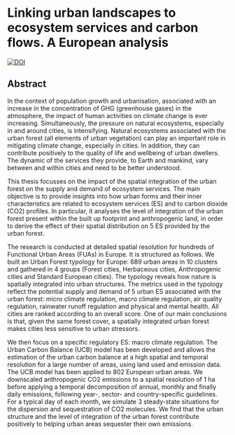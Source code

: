 # Linking urban landscapes to ecosystem services and carbon flows. A European analysis

[![DOI](https://zenodo.org/badge/DOI/10.5281/zenodo.6798619.svg)](https://doi.org/10.5281/zenodo.6798619)

## Abstract

In the context of population growth and urbanisation, associated with an increase in the concentration of GHG (greenhouse gases) in the atmosphere, the impact of human activities on climate change is ever increasing. Simultaneously, the pressure on natural ecosystems, especially in and around cities, is intensifying. Natural ecosystems associated with the urban forest (all elements of urban vegetation) can play an important role in mitigating climate change, especially in cities. In addition, they can contribute positively to the quality of life and wellbeing of urban dwellers. The dynamic of the services they provide, to Earth and mankind, vary between and within cities and need to be better understood.

This thesis focusses on the impact of the spatial integration of the urban forest on the supply and demand of ecosystem services. The main objective is to provide insights into how urban forms and their inner characteristics are related to ecosystem services (ES) and to carbon dioxide (CO2) profiles. In particular, it analyses the level of integration of the urban forest present within the built up footprint and anthropogenic land, in order to derive the effect of their spatial distribution on 5 ES provided by the urban forest.

The research is conducted at detailed spatial resolution for hundreds of Functional Urban Areas (FUAs) in Europe. It is structured as follows. We built an Urban Forest typology for Europe: 689 urban areas in 10 clusters and gathered in 4 groups (Forest cities, Herbaceous cities, Anthropogenic cities and Standard European cities). The typology reveals how nature is spatially integrated into urban structures. The metrics used in the typology reflect the potential supply and demand of 5 urban ES associated with the urban forest: micro climate regulation, macro climate regulation, air quality regulation, rainwater runoff regulation and physical and mental health. All cities are ranked according to an overall score. One of our main conclusions is that, given the same forest cover, a spatially integrated urban forest makes cities less sensitive to urban stressors.

We then focus on a specific regulatory ES: macro climate regulation. The Urban Carbon Balance (UCB) model has been developed and allows the estimation of the urban carbon balance at a high spatial and temporal resolution for a large number of areas, using land used and emission data. The UCB model has been applied to 802 European urban areas. We downscaled anthropogenic CO2 emissions to a spatial resolution of 1 ha before applying a temporal decomposition of annual, monthly and finally daily emissions, following year-, sector- and country-specific guidelines. For a typical day of each month, we simulate 3 steady-state situations for the dispersion and sequestration of CO2 molecules. We find that the urban structure and the level of integration of the urban forest contribute positively to helping urban areas sequester their own emissions.
